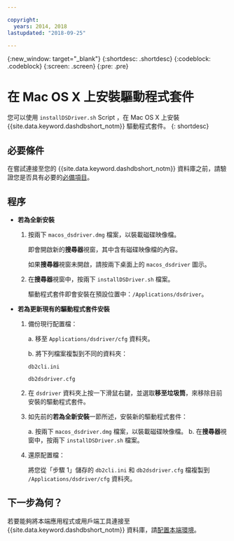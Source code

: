 ```yaml
---

copyright:
  years: 2014, 2018
lastupdated: "2018-09-25"

---
```


<!-- Attribute definitions --> 
{:new_window: target="_blank"}
{:shortdesc: .shortdesc}
{:codeblock: .codeblock}
{:screen: .screen}
{:pre: .pre}

# 在 Mac OS X 上安裝驅動程式套件

您可以使用 `installDSDriver.sh` Script ，在 Mac OS X 上安裝 {{site.data.keyword.dashdbshort_notm}} 驅動程式套件。
{: shortdesc}

## 必要條件

在嘗試連接至您的 {{site.data.keyword.dashdbshort_notm}} 資料庫之前，請驗證您是否具有必要的[必備項目](connecting.html#prereqs)。

<!-- Download the Db2 driver package for your operating system from the web console and install it. -->

## 程序

- **若為全新安裝**

  1. 按兩下 `macos_dsdriver.dmg` 檔案，以裝載磁碟映像檔。
   
     即會開啟新的**搜尋器**視窗，其中含有磁碟映像檔的內容。

     如果**搜尋器**視窗未開啟，請按兩下桌面上的 `macos_dsdriver` 圖示。
  2. 在**搜尋器**視窗中，按兩下 `installDSDriver.sh` 檔案。

     驅動程式套件即會安裝在預設位置中：`/Applications/dsdriver`。

- **若為更新現有的驅動程式套件安裝**

  1. 備份現行配置檔：

     a. 移至 `Applications/dsdriver/cfg` 資料夾。

     b. 將下列檔案複製到不同的資料夾： 
    
        `db2cli.ini`

        `db2dsdriver.cfg`
  2. 在 `dsdriver` 資料夾上按一下滑鼠右鍵，並選取**移至垃圾筒**，來移除目前安裝的驅動程式套件。
  3. 如先前的**若為全新安裝**一節所述，安裝新的驅動程式套件：
     
     a. 按兩下 `macos_dsdriver.dmg` 檔案，以裝載磁碟映像檔。
     b. 在**搜尋器**視窗中，按兩下 `installDSDriver.sh` 檔案。
  4. 還原配置檔：

     將您從「步驟 1」儲存的 `db2cli.ini` 和 `db2dsdriver.cfg` 檔複製到 `/Applications/dsdriver/cfg` 資料夾。

## 下一步為何？

若要能夠將本端應用程式或用戶端工具連接至 {{site.data.keyword.dashdbshort_notm}} 資料庫，請[配置本端環境](driver_pkg_cfg.html)。
